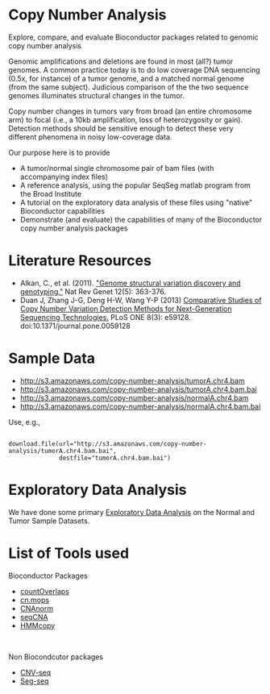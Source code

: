 Copy Number Analysis 
=====================

Explore, compare, and evaluate Bioconductor packages related to genomic copy number analysis

Genomic amplifications and deletions are found in most (all?) tumor genomes.  A common practice today is to do low coverage DNA sequencing (0.5x, for instance) of a tumor genome, and a matched normal genome (from the same subject).  Judicious comparison of the the two sequence genomes illuminates structural changes in the tumor.

Copy number changes in tumors vary from broad (an entire chromosome arm) to focal (i.e., a 10kb amplification, loss of heterozygosity or gain).   Detection methods should be sensitive enough to detect these very different phenomena in noisy low-coverage data.

Our purpose here is to provide

* A tumor/normal single chromosome pair of bam files (with accompanying index files)
* A reference analysis, using the popular SeqSeg matlab program from the Broad Institute
* A tutorial on the exploratory data analysis of these files using "native" Bioconductor capabilities
* Demonstrate (and evaluate) the capabilities of many of the Bioconductor copy number analysis packages

Literature Resources
=========================
* Alkan, C., et al. (2011). <a href="http://www.ncbi.nlm.nih.gov/pubmed/21358748">"Genome structural variation discovery and genotyping."</a> Nat Rev Genet 12(5): 363-376. 
* Duan J, Zhang J-G, Deng H-W, Wang Y-P (2013) <a href="http://www.plosone.org/article/info%3Adoi%2F10.1371%2Fjournal.pone.0059128">Comparative Studies of Copy Number Variation Detection Methods for Next-Generation Sequencing Technologies.</a> PLoS ONE 8(3): e59128. doi:10.1371/journal.pone.0059128

Sample Data
===========
* http://s3.amazonaws.com/copy-number-analysis/tumorA.chr4.bam
* http://s3.amazonaws.com/copy-number-analysis/tumorA.chr4.bam.bai
* http://s3.amazonaws.com/copy-number-analysis/normalA.chr4.bam
* http://s3.amazonaws.com/copy-number-analysis/normalA.chr4.bam.bai

Use, e.g.,
<pre><code> 
download.file(url="http://s3.amazonaws.com/copy-number-analysis/tumorA.chr4.bam.bai",
              destfile="tumorA.chr4.bam.bai")
</code></pre>


Exploratory Data Analysis
==========================
We have done some primary <a href="https://github.com/Bioconductor/copy-number-analysis.wiki.git">Exploratory Data Analysis</a> on the Normal and Tumor Sample Datasets.

List of Tools used
===================
Bioconductor Packages
* <a href="https://github.com/Bioconductor/copy-number-analysis/wiki/CountOverlaps-method-from-IRanges-Package">countOverlaps</a>
* <a href="https://github.com/Bioconductor/copy-number-analysis/wiki/cn.mops">cn.mops</a>
* <a href="https://github.com/Bioconductor/copy-number-analysis/wiki/CNAnorm">CNAnorm</a>
* <a href="https://github.com/Bioconductor/copy-number-analysis/wiki/seqCNA">seqCNA</a>
* <a href="https://github.com/Bioconductor/copy-number-analysis/wiki/HMMcopy">HMMcopy</a>
<br>

Non Biocondcutor packages
* <a href="https://github.com/Bioconductor/copy-number-analysis/wiki/CNV-seq">CNV-seq</a>
* <a href="https://github.com/Bioconductor/copy-number-analysis/wiki/SegSeq">Seg-seq</a>
